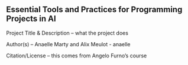 ## Essential Tools and Practices for Programming Projects in AI

<p>Project Title & Description – what the project does
<p>Author(s) – Anaelle Marty and Alix Meulot - anaelle
<p>Citation/License –  this comes from Angelo Furno’s course